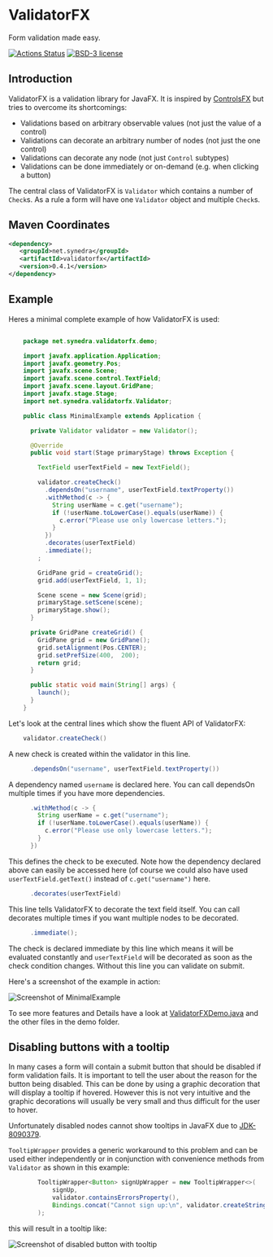 # ValidatorFX

Form validation made easy.

[![Actions Status](https://github.com/effad/ValidatorFX/workflows/Test/badge.svg)](https://github.com/effad/ValidatorFX/actions)
[![BSD-3 license](https://img.shields.io/badge/license-BSD--3-%230778B9.svg)](https://opensource.org/licenses/BSD-3-Clause)


## Introduction
ValidatorFX is a validation library for JavaFX. It is inspired by [ControlsFX](https://github.com/controlsfx/controlsfx) but tries to overcome its shortcomings:
* Validations based on arbitrary observable values (not just the value of a control)
* Validations can decorate an arbitrary number of nodes (not just the one control)
* Validations can decorate any node (not just `Control` subtypes)
* Validations can be done immediately or on-demand (e.g. when clicking a button)

The central class of ValidatorFX is `Validator` which contains a number of `Check`s. As a rule a form will have one `Validator` object and multiple `Check`s.

## Maven Coordinates
```xml
<dependency>
   <groupId>net.synedra</groupId>
   <artifactId>validatorfx</artifactId>
   <version>0.4.1</version>
</dependency>
```

## Example

Heres a minimal complete example of how ValidatorFX is used:

```java

    package net.synedra.validatorfx.demo;

    import javafx.application.Application;
    import javafx.geometry.Pos;
    import javafx.scene.Scene;
    import javafx.scene.control.TextField;
    import javafx.scene.layout.GridPane;
    import javafx.stage.Stage;
    import net.synedra.validatorfx.Validator;

    public class MinimalExample extends Application {

      private Validator validator = new Validator();

      @Override
      public void start(Stage primaryStage) throws Exception {

        TextField userTextField = new TextField();

        validator.createCheck()
          .dependsOn("username", userTextField.textProperty())
          .withMethod(c -> {
            String userName = c.get("username");
            if (!userName.toLowerCase().equals(userName)) {
              c.error("Please use only lowercase letters.");
            }
          })
          .decorates(userTextField)
          .immediate();
        ;

        GridPane grid = createGrid();
        grid.add(userTextField, 1, 1);

        Scene scene = new Scene(grid);		
        primaryStage.setScene(scene);		
        primaryStage.show();		
      }

      private GridPane createGrid() {
        GridPane grid = new GridPane();
        grid.setAlignment(Pos.CENTER);
        grid.setPrefSize(400,  200);
        return grid;
      }

      public static void main(String[] args) {
        launch();
      }
    }
```

Let's look at the central lines which show the fluent API of ValidatorFX:

```java
    validator.createCheck()
```

A new check is created within the validator in this line.    
    
```java    
      .dependsOn("username", userTextField.textProperty())
```

A dependency named `username` is declared here. You can call dependsOn multiple times if you have more dependencies.

```java
      .withMethod(c -> {
        String userName = c.get("username");
        if (!userName.toLowerCase().equals(userName)) {
          c.error("Please use only lowercase letters.");
        }
      })
```

This defines the check to be executed. Note how the dependency declared above can easily be accessed here (of course we could also have used `userTextField.getText()` instead of `c.get("username")` here. 

```java
      .decorates(userTextField)
```

This line tells ValidatorFX to decorate the text field itself. You can call decorates multiple times if you want multiple nodes to be decorated.      

```java
      .immediate();
```

The check is declared immediate by this line which means it will be evaluated constantly and `userTextField` will be decorated as soon as the check condition changes. Without this line you can validate on submit.

Here's a screenshot of the example in action:

![Screenshot of MinimalExample](images/MinimalDemo.png)

To see more features and Details have a look at [ValidatorFXDemo.java](src/test/java/net/synedra/validatorfx/demo/ValidatorFXDemo.java) and the other files in the demo folder.

## Disabling buttons with a tooltip

In many cases a form will contain a submit button that should be disabled if form validation fails. It is important to tell the user about the reason for the button being disabled. This can be done by using a graphic decoration that will display a tooltip if hovered. However this is not very intuitive and the graphic decorations will usually be very small and thus difficult for the user to hover.

Unfortunately disabled nodes cannot show tooltips in JavaFX due to [JDK-8090379](https://bugs.openjdk.java.net/browse/JDK-8090379).

`TooltipWrapper` provides a generic workaround to this problem and can be used either independently or in conjunction with convenience methods from `Validator` as shown in this example:

```java
		TooltipWrapper<Button> signUpWrapper = new TooltipWrapper<>(
			signUp, 
			validator.containsErrorsProperty(), 
			Bindings.concat("Cannot sign up:\n", validator.createStringBinding())
		);
```

this will result in a tooltip like:

![Screenshot of disabled button with tooltip](images/DisabledButtonTooltip.png)




